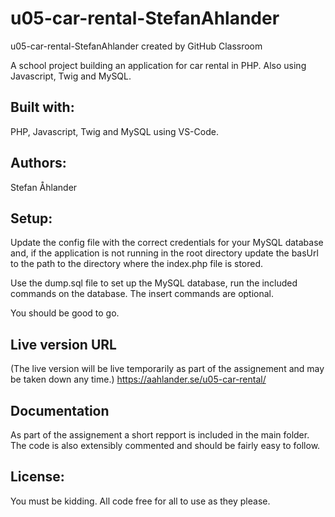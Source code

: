 # u05-car-rental-StefanAhlander
u05-car-rental-StefanAhlander created by GitHub Classroom

A school project building an application for car rental in PHP. Also using Javascript, Twig and MySQL.

## Built with:
PHP, Javascript, Twig and MySQL using VS-Code.

## Authors:
Stefan Åhlander

## Setup:
Update the config file with the correct credentials for your MySQL database and, if the application is not 
running in the root directory update the basUrl to the path to the directory where the index.php file
is stored.

Use the dump.sql file to set up the MySQL database, run the included commands on the database. The insert commands
are optional.

You should be good to go.

## Live version URL
(The live version will be live temporarily as part of the assignement and may be taken down any time.)
https://aahlander.se/u05-car-rental/

## Documentation
As part of the assignement a short repport is included in the main folder. The code is also extensibly
commented and should be fairly easy to follow.

## License:
You must be kidding. All code free for all to use as they please.
